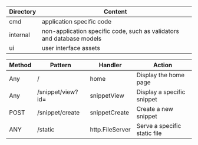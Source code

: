 | Directory | Content                                                               |
|-----------|-----------------------------------------------------------------------|
| cmd       | application specific code                                             |
| internal  | non-application specific code, such as validators and database models |
| ui        | user interface assets                                                 |


| Method | Pattern           | Handler         | Action                       |
|--------|-------------------|-----------------|------------------------------|
| Any    | /                 | home            | Display the home page        |
| Any    | /snippet/view?id= | snippetView     | Display a specific snippet   |
| POST   | /snippet/create   | snippetCreate   | Create a new snippet         |
| ANY    | /static           | http.FileServer | Serve a specific static file |
